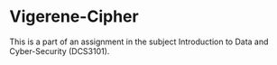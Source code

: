 # Vigerene-Cipher

This is a part of an assignment in the subject Introduction to Data and Cyber-Security (DCS3101).
